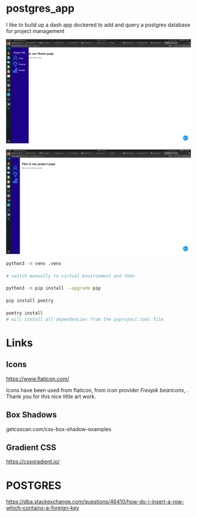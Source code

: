 # postgres_app


I like to build up a dash app dockered to add and query a postgres database for project management

![pic1](./assets/screenshoot1.png)

![pic2](./assets/screenshoot2.png)




```bash 
python3 -m venv .venv

# switch manually to virtual environment and then

python3 -m pip install --upgrade pip

pip install poetry

poetry install 
# will install all dependencies from the pyproject.toml file
```



# Links
## Icons
https://www.flaticon.com/

Icons have been used from flaticon, from icon provider *Freepik* *bearicons*, . Thank you for this nice little art work.


## Box Shadows
getcsscan.com/css-box-shadow-examples



## Gradient CSS
https://cssgradient.io/



# POSTGRES
https://dba.stackexchange.com/questions/46410/how-do-i-insert-a-row-which-contains-a-foreign-key




